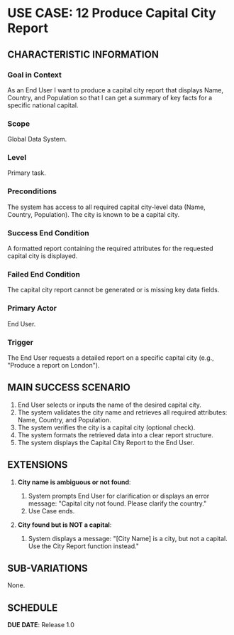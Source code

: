 # USE CASE: 12 Produce Capital City Report

## CHARACTERISTIC INFORMATION

### Goal in Context

As an End User I want to produce a capital city report that displays Name, Country, and Population so that I can get a summary of key facts for a specific national capital.

### Scope

Global Data System.

### Level

Primary task.

### Preconditions

The system has access to all required capital city-level data (Name, Country, Population).
The city is known to be a capital city.

### Success End Condition

A formatted report containing the required attributes for the requested capital city is displayed.

### Failed End Condition

The capital city report cannot be generated or is missing key data fields.

### Primary Actor

End User.

### Trigger

The End User requests a detailed report on a specific capital city (e.g., "Produce a report on London").

## MAIN SUCCESS SCENARIO

1. End User selects or inputs the name of the desired capital city.
2. The system validates the city name and retrieves all required attributes: Name, Country, and Population.
3. The system verifies the city is a capital city (optional check).
4. The system formats the retrieved data into a clear report structure.
5. The system displays the Capital City Report to the End User.

## EXTENSIONS

1. **City name is ambiguous or not found**:
    1. System prompts End User for clarification or displays an error message: "Capital city not found. Please clarify the country."
    2. Use Case ends.

2. **City found but is NOT a capital**:
    1. System displays a message: "[City Name] is a city, but not a capital. Use the City Report function instead."

## SUB-VARIATIONS

None.

## SCHEDULE

**DUE DATE**: Release 1.0
